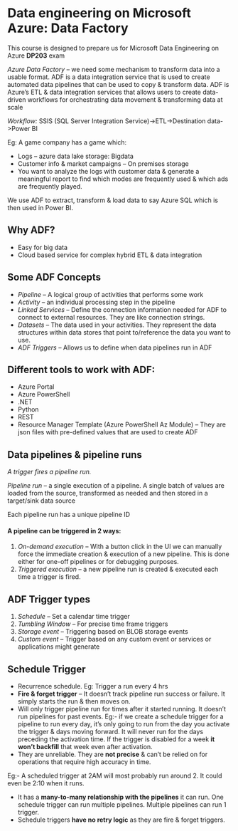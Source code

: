 # Data engineering on Microsoft Azure: Data Factory

This course is designed to prepare us for Microsoft Data Engineering on Azure **DP203** exam

*Azure Data Factory* – we need some mechanism to transform data into a usable format. ADF is a data integration service that is used to create automated data pipelines that can be used to copy & transform data.
ADF is Azure’s ETL & data integration services that allows users to create data-driven workflows for orchestrating data movement & transforming data at scale

*Workflow:* SSIS (SQL Server Integration Service)->ETL->Destination data->Power BI

Eg: A game company has a game which:
- Logs – azure data lake storage: Bigdata
- Customer info & market campaigns – On premises storage
- You want to analyze the logs with customer data & generate a meaningful report to find which modes are frequently used & which ads are frequently played.

We use ADF to extract, transform & load data to say Azure SQL which is then used in Power BI.

## Why ADF?
- Easy for big data
- Cloud based service for complex hybrid ETL & data integration

## Some ADF Concepts
- *Pipeline* – A logical group of activities that performs some work
- *Activity* – an individual processing step in the pipeline
- *Linked Services* – Define the connection information needed for ADF to connect to external resources. They are like connection strings.
- *Datasets* – The data used in your activities. They represent the data structures within data stores that point to/reference the data you want to use.
- *ADF Triggers* – Allows us to define when data pipelines run in ADF

## Different tools to work with ADF:
- Azure Portal
- Azure PowerShell
- .NET
- Python
- REST
- Resource Manager Template (Azure PowerShell Az Module) – They are json files with pre-defined values that are used to create ADF

## Data pipelines & pipeline runs
*A trigger fires a pipeline run.*

*Pipeline run* – a single execution of a pipeline. A single batch of values are loaded from the source, transformed as needed and then stored in a target/sink data source

Each pipeline run has a unique pipeline ID
#### A pipeline can be triggered in 2 ways:
1. *On-demand execution* – With a button click in the UI we can manually force the immediate creation & execution of a new pipeline. This is done either for one-off pipelines or for debugging purposes.
2. *Triggered execution* – a new pipeline run is created & executed each time a trigger is fired.

## ADF Trigger types
1. *Schedule* – Set a calendar time trigger
2. *Tumbling Window* – For precise time frame triggers
3. *Storage event* – Triggering based on BLOB storage events
4. *Custom event* – Trigger based on any custom event or services or applications might generate

## Schedule Trigger
- Recurrence schedule. Eg: Trigger a run every 4 hrs
- **Fire & forget trigger** – It doesn’t track pipeline run success or failure. It simply starts the run & then moves on.
- Will only trigger pipeline run for times after it started running. It doesn’t run pipelines for past events. Eg:- if we create a schedule trigger for a pipeline to run every day, it’s only going to run from the day you activate the trigger & days moving forward. It will never run for the days preceding the activation time. 
If the trigger is disabled for a week **it won’t backfill** that week even after activation.
- They are unreliable. They are **not precise** & can’t be relied on for operations that require high accuracy in time. 

Eg:- A scheduled trigger at 2AM will most probably run around 2. It could even be 2:10 when it runs.

- It has a **many-to-many relationship with the pipelines** it can run. One schedule trigger can run multiple pipelines. Multiple pipelines can run 1 trigger.
- Schedule triggers **have no retry logic** as they are fire & forget triggers.
